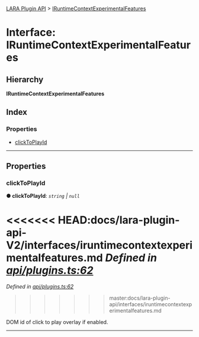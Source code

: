 [LARA Plugin API](../README.md) > [IRuntimeContextExperimentalFeatures](../interfaces/iruntimecontextexperimentalfeatures.md)

# Interface: IRuntimeContextExperimentalFeatures

## Hierarchy

**IRuntimeContextExperimentalFeatures**

## Index

### Properties

* [clickToPlayId](iruntimecontextexperimentalfeatures.md#clicktoplayid)

---

## Properties

<a id="clicktoplayid"></a>

###  clickToPlayId

**● clickToPlayId**: *`string` \| `null`*

<<<<<<< HEAD:docs/lara-plugin-api-V2/interfaces/iruntimecontextexperimentalfeatures.md
*Defined in [api/plugins.ts:62](https://github.com/concord-consortium/lara/blob/dda9bf8c/lara-plugin-api-V2/src/api/plugins.ts#L62)*
=======
*Defined in [api/plugins.ts:62](https://github.com/concord-consortium/lara/blob/d93798e3/lara-plugin-api/src/api/plugins.ts#L62)*
>>>>>>> master:docs/lara-plugin-api/interfaces/iruntimecontextexperimentalfeatures.md

DOM id of click to play overlay if enabled.

___

